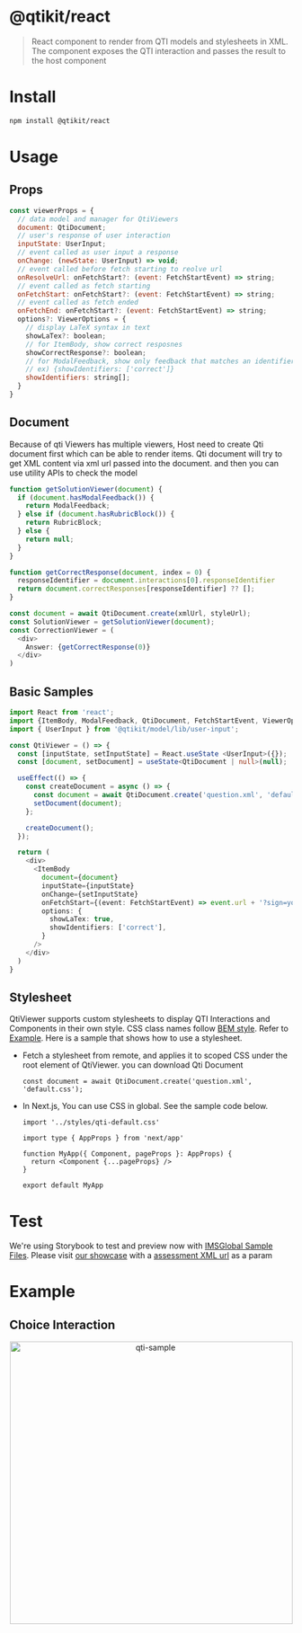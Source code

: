 # @qtikit/react

> React component to render from QTI models and stylesheets in XML. The component exposes the QTI interaction and passes the result to the host component

# Install

```sh
npm install @qtikit/react
```

# Usage

## Props

```js
const viewerProps = {
  // data model and manager for QtiViewers
  document: QtiDocument;
  // user's response of user interaction
  inputState: UserInput;
  // event called as user input a response
  onChange: (newState: UserInput) => void;
  // event called before fetch starting to reolve url
  onResolveUrl: onFetchStart?: (event: FetchStartEvent) => string;
  // event called as fetch starting
  onFetchStart: onFetchStart?: (event: FetchStartEvent) => string;
  // event called as fetch ended
  onFetchEnd: onFetchStart?: (event: FetchStartEvent) => string;
  options?: ViewerOptions = {
    // display LaTeX syntax in text
    showLaTex?: boolean;
    // for ItemBody, show correct resposnes
    showCorrectResponse?: boolean;
    // for ModalFeedback, show only feedback that matches an identifiers
    // ex) {showIdentifiers: ['correct']}
    showIdentifiers: string[];
  }
}
```

## Document

Because of qti Viewers has multiple viewers, Host need to create Qti document first which can be able to render items. Qti document will try to get XML content via xml url passed into the document. and then you can use utility APIs to check the model

```js
function getSolutionViewer(document) {
  if (document.hasModalFeedback()) {
    return ModalFeedback;
  } else if (document.hasRubricBlock()) {
    return RubricBlock;
  } else {
    return null;
  }
}

function getCorrectResponse(document, index = 0) {
  responseIdentifier = document.interactions[0].responseIdentifier
  return document.correctResponses[responseIdentifier] ?? [];
} 

const document = await QtiDocument.create(xmlUrl, styleUrl);
const SolutionViewer = getSolutionViewer(document);
const CorrectionViewer = (
  <div>
    Answer: {getCorrectResponse(0)}
  </div>
)
```

## Basic Samples

```ts
import React from 'react';
import {ItemBody, ModalFeedback, QtiDocument, FetchStartEvent, ViewerOptions} from '@qtikit/react/lib';
import { UserInput } from '@qtikit/model/lib/user-input';

const QtiViewer = () => {
  const [inputState, setInputState] = React.useState <UserInput>({});
  const [document, setDocument] = useState<QtiDocument | null>(null);

  useEffect(() => {
    const createDocument = async () => {
      const document = await QtiDocument.create('question.xml', 'default.css');
      setDocument(document);
    };

    createDocument();
  });

  return (
    <div>
      <ItemBody
        document={document}
        inputState={inputState}
        onChange={setInputState}
        onFetchStart={(event: FetchStartEvent) => event.url + '?sign=your-sign'}
        options: {
          showLaTex: true,
          showIdentifiers: ['correct'],
        }
      />
    </div>
  )
}
```

## Stylesheet

QtiViewer supports custom stylesheets to display QTI Interactions and Components in their own style. CSS class names follow [BEM style][bem]. Refer to [Example][css-style]. Here is a sample that shows how to use a stylesheet.

- Fetch a stylesheet from remote, and applies it to scoped CSS under the root element of QtiViewer. you can download Qti Document
  ```
  const document = await QtiDocument.create('question.xml', 'default.css');
  ```

- In Next.js, You can use CSS in global. See the sample code below.
  ```
  import '../styles/qti-default.css'
  
  import type { AppProps } from 'next/app'

  function MyApp({ Component, pageProps }: AppProps) {
    return <Component {...pageProps} />
  }

  export default MyApp
  ```

[bem]: http://getbem.com/naming/
[css-style]: https://qtikit-storybook.vercel.app/default.css

# Test

We're using Storybook to test and preview now with [IMSGlobal Sample Files][sample-files]. Please visit [our showcase][story-book] with a [assessment XML url][xml] as a param

[sample-files]: https://github.com/IMSGlobal/qti-examples
[story-book]: https://qtikit-storybook.vercel.app/
[xml]: https://qtikit-storybook.vercel.app/?path=/story/tests-qtiviewers--qti-viewers&assessmentItemSrc=https://raw.githubusercontent.com/riiid/qtikit/main/packages/react/.storybook/public/tests/items/choice.xml

# Example

## Choice Interaction

<p align="center">
<img width="503" alt="qti-sample" src="https://user-images.githubusercontent.com/124117/145538196-746e31b8-f0b0-4596-bbdb-2764483f8c04.png">
</p>
